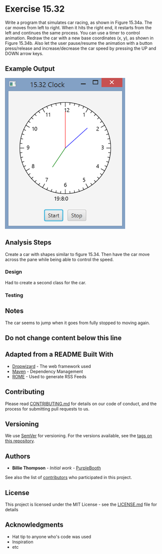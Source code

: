 # Exercise 15.32
Write a program that simulates car racing, as shown in Figure 15.34a. The car moves from left to right. When it hits the right end, it   restarts from the left and continues the same process. You can use a timer to control animation. Redraw the car with a new base coordinates (x, y), as shown in Figure 15.34b. Also let the user pause/resume the animation with a button press/release and increase/decrease the car speed by pressing the UP and DOWN arrow keys.

## Example Output
![Sample Output](README.png)

## Analysis Steps
Create a car with shapes similar to figure 15.34. Then have the car move across the pane while being able to control the speed.

### Design
Had to create a second class for the car.

### Testing

## Notes
The car seems to jump when it goes from fully stopped to moving again.

## Do not change content below this line
## Adapted from a README Built With
*  [Dropwizard](http://www.dropwizard.io/1.0.2/docs/) - The web framework used
*  [Maven](https://maven.apache.org/) - Dependency Management
*  [ROME](https://rometools.github.io/rome/) - Used to generate RSS Feeds

## Contributing

Please read 
[CONTRIBUTING.md](https://gist.github.com/PurpleBooth/b24679402957c63ec426) for details on our code of conduct, and the process for submitting pull requests to us.

## Versioning

We use [SemVer](http://semver.org/) for versioning. For the versions available, see the [tags on this repository](https://github.com/your/project/tags).

## Authors

*  **Billie Thompson** - *Initial work* - 
	[PurpleBooth](https://github.com/PurpleBooth)

See also the list of [contributors](https://github.com/your/project/contributors) who participated in this project.

## License

This project is licensed under the MIT License - see the [LICENSE.md](LICENSE.md) file for details

## Acknowledgments

*  Hat tip to anyone who's code was used
*  Inspiration
*  etc
